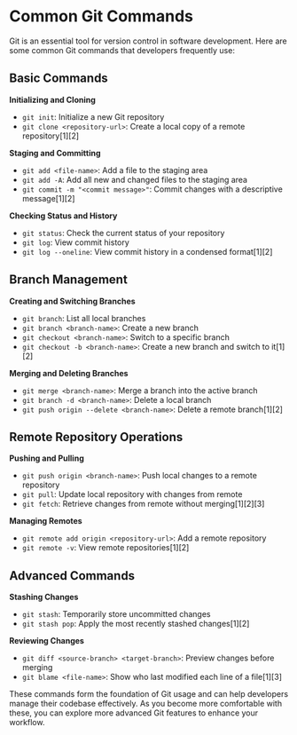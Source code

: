 # Common Git Commands

Git is an essential tool for version control in software development. Here are some common Git commands that developers frequently use:

## Basic Commands

**Initializing and Cloning**
- `git init`: Initialize a new Git repository
- `git clone <repository-url>`: Create a local copy of a remote repository[1][2]

**Staging and Committing**
- `git add <file-name>`: Add a file to the staging area
- `git add -A`: Add all new and changed files to the staging area
- `git commit -m "<commit message>"`: Commit changes with a descriptive message[1][2]

**Checking Status and History**
- `git status`: Check the current status of your repository
- `git log`: View commit history
- `git log --oneline`: View commit history in a condensed format[1][2]

## Branch Management

**Creating and Switching Branches**
- `git branch`: List all local branches
- `git branch <branch-name>`: Create a new branch
- `git checkout <branch-name>`: Switch to a specific branch
- `git checkout -b <branch-name>`: Create a new branch and switch to it[1][2]

**Merging and Deleting Branches**
- `git merge <branch-name>`: Merge a branch into the active branch
- `git branch -d <branch-name>`: Delete a local branch
- `git push origin --delete <branch-name>`: Delete a remote branch[1][2]

## Remote Repository Operations

**Pushing and Pulling**
- `git push origin <branch-name>`: Push local changes to a remote repository
- `git pull`: Update local repository with changes from remote
- `git fetch`: Retrieve changes from remote without merging[1][2][3]

**Managing Remotes**
- `git remote add origin <repository-url>`: Add a remote repository
- `git remote -v`: View remote repositories[1][2]

## Advanced Commands

**Stashing Changes**
- `git stash`: Temporarily store uncommitted changes
- `git stash pop`: Apply the most recently stashed changes[1][2]

**Reviewing Changes**
- `git diff <source-branch> <target-branch>`: Preview changes before merging
- `git blame <file-name>`: Show who last modified each line of a file[1][3]

These commands form the foundation of Git usage and can help developers manage their codebase effectively. As you become more comfortable with these, you can explore more advanced Git features to enhance your workflow.